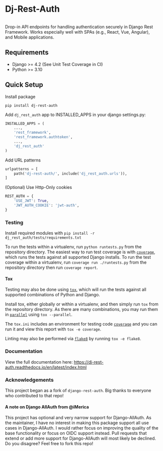 # Dj-Rest-Auth
[![<iMerica>](https://github.com/iMerica/dj-rest-auth/actions/workflows/main.yml/badge.svg)](https://github.com/iMerica/dj-rest-auth/actions/workflows/main.yml/)


Drop-in API endpoints for handling authentication securely in Django Rest Framework. Works especially well 
with SPAs (e.g., React, Vue, Angular), and Mobile applications. 

## Requirements
- Django >= 4.2 (See Unit Test Coverage in CI)
- Python >= 3.10

## Quick Setup

Install package

    pip install dj-rest-auth
    
Add `dj_rest_auth` app to INSTALLED_APPS in your django settings.py:

```python
INSTALLED_APPS = (
    ...,
    'rest_framework',
    'rest_framework.authtoken',
    ...,
    'dj_rest_auth'
)
```
    
Add URL patterns

```python
urlpatterns = [
    path('dj-rest-auth/', include('dj_rest_auth.urls')),
]
```
    

(Optional) Use Http-Only cookies

```python
REST_AUTH = {
    'USE_JWT': True,
    'JWT_AUTH_COOKIE': 'jwt-auth',
}
```

### Testing

Install required modules with `pip install -r  dj_rest_auth/tests/requirements.txt`

To run the tests within a virtualenv, run `python runtests.py` from the repository directory.
The easiest way to run test coverage is with [`coverage`](https://pypi.org/project/coverage/),
which runs the tests against all supported Django installs. To run the test coverage 
within a virtualenv, run `coverage run ./runtests.py` from the repository directory then run `coverage report`.

#### Tox

Testing may also be done using [`tox`](https://pypi.org/project/tox/), which
will run the tests against all supported combinations of Python and Django.

Install tox, either globally or within a virtualenv, and then simply run `tox`
from the repository directory. As there are many combinations, you may run them
in [`parallel`](https://tox.readthedocs.io/en/latest/config.html#cmdoption-tox-p)
using `tox --parallel`.

The `tox.ini` includes an environment for testing code [`coverage`](https://pypi.org/project/coverage/)
and you can run it and view this report with `tox -e coverage`.

Linting may also be performed via [`flake8`](https://pypi.org/project/flake8/)
by running `tox -e flake8`.

### Documentation

View the full documentation here: https://dj-rest-auth.readthedocs.io/en/latest/index.html


### Acknowledgements

This project began as a fork of `django-rest-auth`. Big thanks to everyone who contributed to that repo!

#### A note on Django AllAuth from @iMerica

This project has optional and very narrow support for Django-AllAuth. As the maintainer, I have no interest in making this package support all use cases in Django-AllAuth. I would rather focus on improving the quality of the base functionality or focus on OIDC support instead. Pull requests that extend or add more support for Django-AllAuth will most likely be declined. Do you disagree? Feel free to fork this repo!
